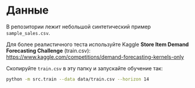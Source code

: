 # Данные

В репозитории лежит небольшой синтетический пример `sample_sales.csv`.

Для более реалистичного теста используйте Kaggle **Store Item Demand Forecasting Challenge** (train.csv):
https://www.kaggle.com/competitions/demand-forecasting-kernels-only

Скопируйте `train.csv` в эту папку и запускайте обучение так:
```bash
python -m src.train --data data/train.csv --horizon 14
```